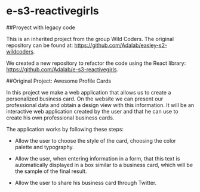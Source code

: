 # e-s3-reactivegirls

##Proyect with legacy code

This is an inherited project from the group Wild Coders. The original repository can be found at: https://github.com/Adalab/easley-s2-wildcoders.

We created a new repository to refactor the code using the React library: 
https://github.com/Adalab/e-s3-reactivegirls.

##Original Project: Awesome Profile Cards

In this project we make a web application that allows us to create a personalized business card. On the website we can present our professional data and obtain a design view with this information.
It will be an interactive web application created by the user and that he can use to create his own professional business cards.

The application works by following these steps:

- Allow the user to choose the style of the card, choosing the color palette and typography.

- Allow the user, when entering information in a form, that this text is automatically displayed in a box similar to a business card, which will be the sample of the final result.

- Allow the user to share his business card through Twitter.

